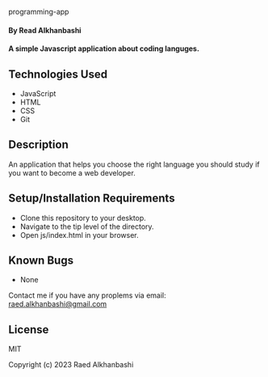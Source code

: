 programming-app

#### By Read Alkhanbashi

#### A simple Javascript application about coding languges.


## Technologies Used

*  JavaScript
* HTML
* CSS
* Git

## Description

An application that helps you choose the right language you should study if you want to become a web developer.

## Setup/Installation Requirements

* Clone this repository to your desktop.
* Navigate to the tip level of the directory.
* Open js/index.html in your browser.

## Known Bugs

* None

Contact me if you have any proplems via email: raed.alkhanbashi@gmail.com

## License

MIT

Copyright (c) 2023 Raed Alkhanbashi
